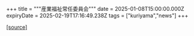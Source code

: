 +++
title = """産業福祉常任委員会"""
date = 2025-01-08T15:00:00.000Z
expiryDate = 2025-02-19T17:16:49.238Z
tags = ["kuriyama","news"]
+++


[[source]](https://www.town.kuriyama.hokkaido.jp/site/gikai/29932.html)
